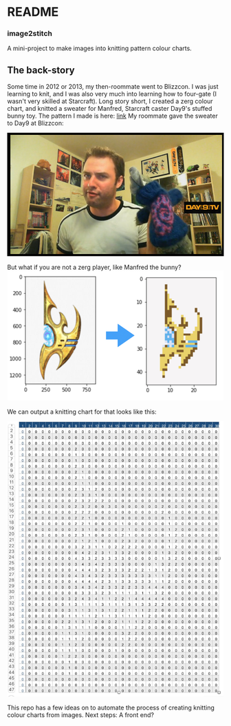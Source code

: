 # README 

### image2stitch
A mini-project to make images into knitting pattern colour charts.

## The back-story
Some time in 2012 or 2013, my then-roommate went to Blizzcon. I was just learning to knit, and I was also very much into learning how to four-gate (I wasn't very skilled at Starcraft). Long story short, I created a zerg colour chart, and knitted a sweater for Manfred, Starcraft caster Day9's stuffed bunny toy. The pattern I made is here: [link](https://www.ravelry.com/patterns/library/zerg-starcraft-colour-chart) My roommate gave the sweater to Day9 at Blizzcon:

![](other/manfred.jpg)

But what if you are not a zerg player, like Manfred the bunny?
![](other/example.jpg)

We can output a knitting chart for that looks like this:

![](other/output.jpg)


This repo has a few ideas on to automate the process of creating knitting colour charts from images. Next steps: A front end?
